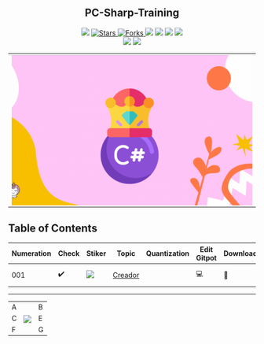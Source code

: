 <h2 align="center">  PC-Sharp-Training </h2>
<!-- https://shields.io/ -->

<p align="center">
  
  </a>
    <img src="https://img.shields.io/github/languages/top/BrianMarquez3/C-Sharp-Training?color=red">
  </a>
  <a href="https://github.com/BrianMarquez3/C-Sharp-Training/stargazers">
    <img src="https://img.shields.io/github/stars/BrianMarquez3/C-Sharp-Training.svg?style=flat" alt="Stars">
  </a>
  <a href="https://github.com/BrianMarquez3/C-Sharp-Training/network">
    <img src="https://img.shields.io/github/forks/BrianMarquez3/C-Sharp-Training.svg?style=flat" alt="Forks">
  </a>
    <img src="https://img.shields.io/github/v/tag/BrianMarquez3/C-Sharp-Training?color=blue&label=Version&logo=c#">
  </a>
  </a>
    <img src="https://img.shields.io/github/languages/code-size/BrianMarquez3/C-Sharp-Training">
  </a>
  </a>
    <img src="https://img.shields.io/github/downloads/BrianMarquez3/C-Sharp-Training/total?color=blue">
  </a>
  </a>
   <a href="https://github.com/BrianMarquez3/C-Sharp-Training/network">
    <img src="https://img.shields.io/badge/Plataform-Windows-blue">
  </a><br>
  <img src="https://img.shields.io/github/last-commit/BrianMarquez3/C-Sharp-Training?color=darkblue&style=for-the-badge">
  <img src="https://img.shields.io/github/languages/count/BrianMarquez3/C-Sharp-Training?style=for-the-badge">
</P>

<table align="center">
  <tr>
    <td align="center" style="padding=0;width=50%;">
      <img align="center" style="padding=0;" src="./images/csharp.png" />
    </td>
  </tr>
</table>

## Table of Contents

| Numeration   | Check       | Stiker        |    Topic      |   Quantization   |    Edit Gitpot    |    Downloads    |  link  |
| ------------ |-------------|-------------- |----------------- |------------------ |---------------- |-------------- |------------- |
|  001   |:heavy_check_mark: |<img src="https://media.giphy.com/media/duFk6vWKCGWhnqdU1f/giphy.gif" width="25px"> | [Creador](#Creador)   |     | 💻 | 💾 | [ ⬅️ back](https://github.com/BrianMarquez3)| 


---

 <table align="center">
    <tr>
      <td colspan="3">A</td>
        <td>B</td>
      </tr>
      <tr>
        <td>C</td>
      <td colspan="2"><img align="center" style="padding=0;" src="./images/phi.gif" /></td>
        <td>E</td>
      </tr>
      <tr>
      <td colspan="3">F</td>
        <td>G</td>
    </tr>
</table>